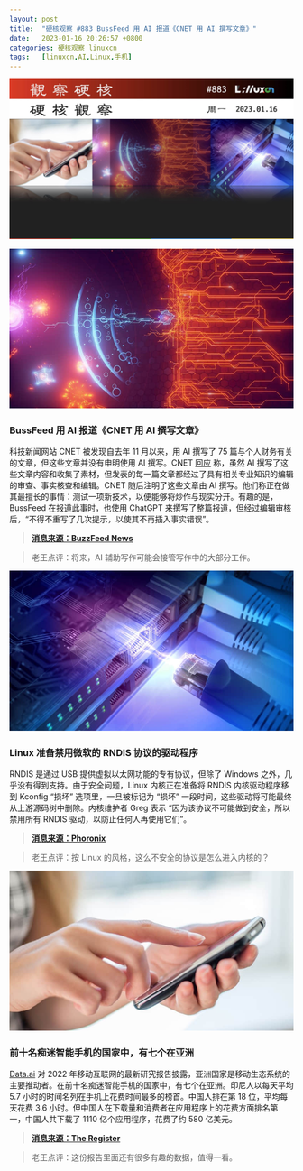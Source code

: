 ```yaml
---
layout: post
title:	"硬核观察 #883 BussFeed 用 AI 报道《CNET 用 AI 撰写文章》"
date:	2023-01-16 20:26:57 +0800 
categories:	硬核观察 linuxcn 
tags:	[linuxcn,AI,Linux,手机]
---
```



![](/Asserts/Images/album/202301/16/202559xnzuyqyuoyb781bv.jpg)


![](/Asserts/Images/album/202301/16/202607kxyf65dr96ilrz5n.jpg)


### BussFeed 用 AI 报道《CNET 用 AI 撰写文章》


科技新闻网站 CNET 被发现自去年 11 月以来，用 AI 撰写了 75 篇与个人财务有关的文章，但这些文章并没有申明使用 AI 撰写。CNET [回应](https://www.cnet.com/tech/cnet-is-experimenting-with-an-ai-assist-heres-why/) 称，虽然 AI 撰写了这些文章内容和收集了素材，但发表的每一篇文章都经过了具有相关专业知识的编辑的审查、事实核查和编辑。CNET 随后注明了这些文章由 AI 撰写。他们称正在做其最擅长的事情：测试一项新技术，以便能够将炒作与现实分开。有趣的是，BussFeed 在报道此事时，也使用 ChatGPT 来撰写了整篇报道，但经过编辑审核后，“不得不重写了几次提示，以使其不再插入事实错误”。



> 
> **[消息来源：BuzzFeed News](https://www.buzzfeednews.com/article/katienotopoulos/cnet-articles-written-by-ai-chatgpt-article)**
> 
> 
> 



> 
> 老王点评：将来，AI 辅助写作可能会接管写作中的大部分工作。
> 
> 
> 


![](/Asserts/Images/album/202301/16/202616iphom10toczmc2ro.jpg)


### Linux 准备禁用微软的 RNDIS 协议的驱动程序


RNDIS 是通过 USB 提供虚拟以太网功能的专有协议，但除了 Windows 之外，几乎没有得到支持。由于安全问题，Linux 内核正在准备将 RNDIS 内核驱动程序移到 Kconfig “损坏” 选项里，一旦被标记为 “损坏” 一段时间，这些驱动将可能最终从上游源码树中删除。内核维护者 Greg 表示 “因为该协议不可能做到安全，所以禁用所有 RNDIS 驱动，以防止任何人再使用它们”。



> 
> **[消息来源：Phoronix](https://www.phoronix.com/news/Linux-Disabling-RNDIS-Drivers)**
> 
> 
> 



> 
> 老王点评：按 Linux 的风格，这么不安全的协议是怎么进入内核的？
> 
> 
> 


![](/Asserts/Images/album/202301/16/202633ngg0zql09g679qlq.jpg)


### 前十名痴迷智能手机的国家中，有七个在亚洲


[Data.ai](http://data.ai/) 对 2022 年移动互联网的最新研究报告披露，亚洲国家是移动生态系统的主要推动者。在前十名痴迷智能手机的国家中，有七个在亚洲。印尼人以每天平均 5.7 小时的时间名列在手机上花费时间最多的榜首。中国人排在第 18 位，平均每天花费 3.6 小时。但中国人在下载量和消费者在应用程序上的花费方面排名第一，中国人共下载了 1110 亿个应用程序，花费了约 580 亿美元。



> 
> **[消息来源：The Register](https://www.theregister.com/2023/01/16/state_of_mobile_2023/)**
> 
> 
> 



> 
> 老王点评：这份报告里面还有很多有趣的数据，值得一看。
> 
> 
>
